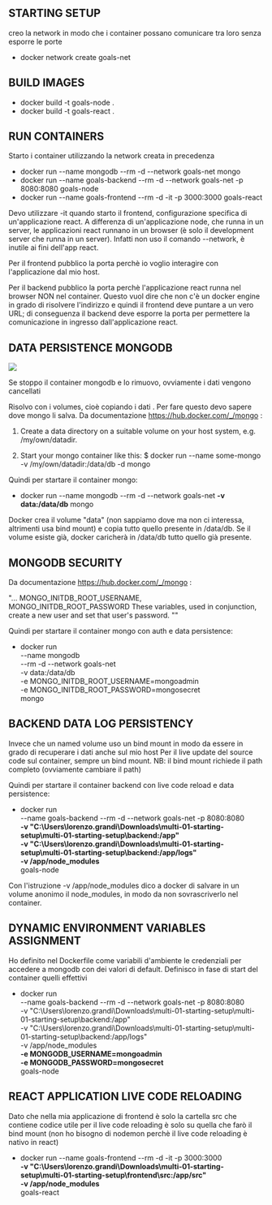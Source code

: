 ## STARTING SETUP
creo la network in modo che i container possano comunicare tra loro senza esporre le porte

- docker network create goals-net

## BUILD IMAGES 

- docker build -t  goals-node .
- docker build -t  goals-react .

## RUN CONTAINERS
Starto i container utilizzando la network creata in precedenza 

- docker run --name mongodb --rm -d --network goals-net mongo
- docker run --name goals-backend --rm -d --network goals-net -p 8080:8080 goals-node
- docker run --name goals-frontend --rm -d -it -p 3000:3000 goals-react

Devo utilizzare -it quando starto il frontend, configurazione specifica di un'applicazione react.
A differenza di un'applicazione node, che runna in un server, le applicazioni react runnano in un browser (è solo il development server che runna in un server).
Infatti non uso il comando --network, è inutile ai fini dell'app react.

Per il frontend pubblico la porta perchè io voglio interagire con l'applicazione dal mio host.

Per il backend pubblico la porta perchè l'applicazione react runna nel browser NON nel container. Questo vuol dire che non c'è 
un docker engine in grado di risolvere l'indirizzo e quindi il frontend deve puntare a un vero URL; di conseguenza il backend deve esporre
la porta per permettere la comunicazione in ingresso dall'applicazione react.

## DATA PERSISTENCE MONGODB

<img src="https://miro.medium.com/v2/resize:fit:828/format:webp/1*f-nRNKRsQWT7_uLX9PuMEA.png">

Se stoppo il container mongodb e lo rimuovo, ovviamente i dati vengono cancellati

Risolvo con i volumes, cioè copiando i dati . Per fare questo devo sapere dove mongo li salva.
Da documentazione https://hub.docker.com/_/mongo :

1. Create a data directory on a suitable volume on your host system, e.g. /my/own/datadir.

2. Start your mongo container like this: 
   $ docker run --name some-mongo -v /my/own/datadir:/data/db -d mongo

Quindi per startare il container mongo:

- docker run --name mongodb --rm -d --network goals-net **-v data:/data/db** mongo

Docker crea il volume "data" (non sappiamo dove ma non ci interessa, altrimenti usa bind mount) e copia tutto quello presente in /data/db.
Se il volume esiste già, docker caricherà in /data/db tutto quello già presente.

## MONGODB SECURITY

Da documentazione https://hub.docker.com/_/mongo :

"...
MONGO_INITDB_ROOT_USERNAME, MONGO_INITDB_ROOT_PASSWORD
These variables, used in conjunction, create a new user and set that user's password. ""

Quindi per startare il container mongo con auth e data persistence:

- docker run \
    --name mongodb \
    --rm -d --network goals-net \
    -v data:/data/db \
    -e MONGO_INITDB_ROOT_USERNAME=mongoadmin \
    -e MONGO_INITDB_ROOT_PASSWORD=mongosecret \
    mongo

## BACKEND DATA LOG PERSISTENCY

Invece che un named volume uso un bind mount in modo da essere in grado di recuperare i dati anche sul mio host
Per il live update del source code sul container, sempre un bind mount. 
NB: il bind mount richiede il path completo (ovviamente cambiare il path)

Quindi per startare il container backend con live code reload e data persistence:

- docker run \
 --name goals-backend --rm -d --network goals-net -p 8080:8080 \
  **-v "C:\Users\lorenzo.grandi\Downloads\multi-01-starting-setup\multi-01-starting-setup\backend:/app"** \
  **-v "C:\Users\lorenzo.grandi\Downloads\multi-01-starting-setup\multi-01-starting-setup\backend:/app/logs"** \
  **-v /app/node_modules** \
 goals-node

Con l'istruzione -v /app/node_modules dico a docker di salvare in un volume anonimo il node_modules, in modo da non sovrascriverlo nel container.

## DYNAMIC ENVIRONMENT VARIABLES ASSIGNMENT

Ho definito nel Dockerfile come variabili d'ambiente le credenziali per accedere a mongodb con dei valori di default.
Definisco in fase di start del container quelli effettivi 

- docker run \
  --name goals-backend --rm -d --network goals-net -p 8080:8080 \
  -v "C:\Users\lorenzo.grandi\Downloads\multi-01-starting-setup\multi-01-starting-setup\backend:/app" \
  -v "C:\Users\lorenzo.grandi\Downloads\multi-01-starting-setup\multi-01-starting-setup\backend:/app/logs" \
  -v /app/node_modules \
  **-e MONGODB_USERNAME=mongoadmin** \
  **-e MONGODB_PASSWORD=mongosecret** \
  goals-node

## REACT APPLICATION LIVE CODE RELOADING

Dato che nella mia applicazione di frontend è solo la cartella src che contiene codice utile per il live code reloading
è solo su quella che farò il bind mount (non ho bisogno di nodemon perchè il live code reloading è nativo in react)

 - docker run 
   --name goals-frontend --rm -d -it -p 3000:3000 \
   **-v "C:\Users\lorenzo.grandi\Downloads\multi-01-starting-setup\multi-01-starting-setup\frontend\src:/app/src"** \
   **-v /app/node_modules** \
   goals-react